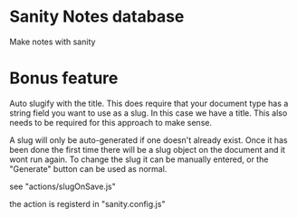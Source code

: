 # Sanity Notes database

Make notes with sanity

# Bonus feature

Auto slugify with the title. This does require that your document type has a string field you want to use as a slug. In this case we have a title. This also needs to be required for this approach to make sense.

A slug will only be auto-generated if one doesn't already exist. Once it has been done the first time there will be a slug object on the document and it wont run again. To change the slug it can be manually entered, or the "Generate" button can be used as normal.

see "actions/slugOnSave.js"

the action is registerd in "sanity.config.js"
